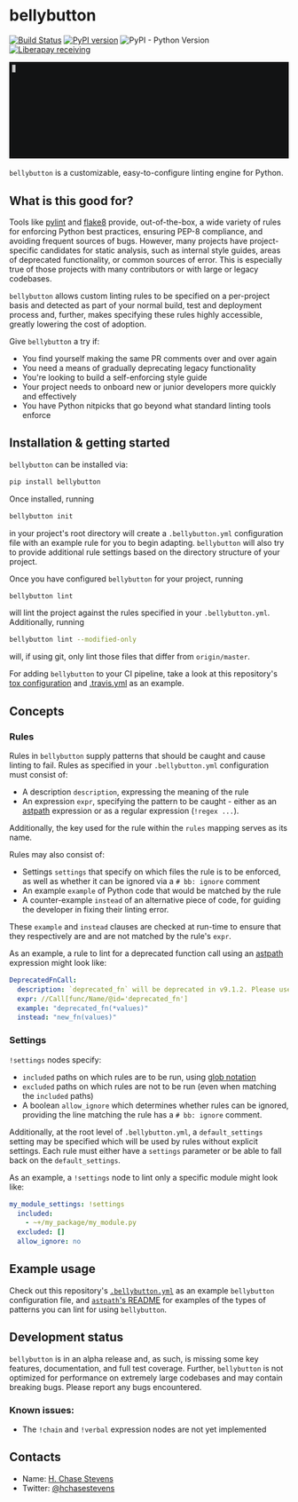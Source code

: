 # bellybutton

[![Build Status](https://travis-ci.org/hchasestevens/bellybutton.svg?branch=master)](https://travis-ci.org/hchasestevens/bellybutton) [![PyPI version](https://badge.fury.io/py/bellybutton.svg)](https://badge.fury.io/py/bellybutton) ![PyPI - Python Version](https://img.shields.io/pypi/pyversions/bellybutton.svg) [![Liberapay receiving](https://img.shields.io/liberapay/receives/hchasestevens.svg)](https://liberapay.com/hchasestevens/)

<img src="demo.gif" width="642">

`bellybutton` is a customizable, easy-to-configure linting engine for Python. 

## What is this good for?

Tools like [pylint](https://www.pylint.org/) and [flake8](http://flake8.pycqa.org/en/latest/#) provide, 
out-of-the-box, a wide variety of rules for enforcing Python best practices, ensuring PEP-8 compliance, 
and avoiding frequent sources of bugs. However, many projects have project-specific candidates for 
static analysis, such as internal style guides, areas of deprecated functionality, or common sources 
of error. This is especially true of those projects with many contributors or with large or legacy 
codebases.

`bellybutton` allows custom linting rules to be specified on a per-project basis and detected as part of
your normal build, test and deployment process and, further, makes specifying these rules highly 
accessible, greatly lowering the cost of adoption.

Give `bellybutton` a try if:
* You find yourself making the same PR comments over and over again
* You need a means of gradually deprecating legacy functionality
* You're looking to build a self-enforcing style guide
* Your project needs to onboard new or junior developers more quickly and effectively
* You have Python nitpicks that go beyond what standard linting tools enforce

## Installation & getting started 

`bellybutton` can be installed via:
```bash
pip install bellybutton
```

Once installed, running
```bash
bellybutton init
```
in your project's root directory will create a `.bellybutton.yml` configuration file with an example 
rule for you to begin adapting. `bellybutton` will also try to provide additional rule settings based
on the directory structure of your project.

Once you have configured `bellybutton` for your project, running 
```bash
bellybutton lint
```
will lint the project against the rules specified in your `.bellybutton.yml`. Additionally, running
```bash
bellybutton lint --modified-only
```
will, if using git, only lint those files that differ from `origin/master`.

For adding `bellybutton` to your CI pipeline, take a look at this repository's [tox configuration](tox.ini)
and [.travis.yml](.travis.yml) as an example.

## Concepts

### Rules

Rules in `bellybutton` supply patterns that should be caught and cause linting to fail. Rules as specified
in your `.bellybutton.yml` configuration must consist of:
* A description `description`, expressing the meaning of the rule
* An expression `expr`, specifying the pattern to be caught - either as an 
[astpath](https://github.com/hchasestevens/astpath) expression or as a regular expression (`!regex ...`).

Additionally, the key used for the rule within the `rules` mapping serves as its name.

Rules may also consist of:
* Settings `settings` that specify on which files the rule is to be enforced, as well as whether it can be
ignored via a `# bb: ignore` comment
* An example `example` of Python code that would be matched by the rule
* A counter-example `instead` of an alternative piece of code, for guiding the developer in fixing their
linting error.

These `example` and `instead` clauses are checked at run-time to ensure that they respectively are and are not
matched by the rule's `expr`.

As an example, a rule to lint for a deprecated function call using an [astpath](https://github.com/hchasestevens/astpath) expression might look like:
```yaml
DeprecatedFnCall:
  description: `deprecated_fn` will be deprecated in v9.1.2. Please use `new_fn` instead.
  expr: //Call[func/Name/@id='deprecated_fn']
  example: "deprecated_fn(*values)"
  instead: "new_fn(values)"
```

### Settings

`!settings` nodes specify:
* `included` paths on which rules are to be run, using [glob notation](https://docs.python.org/3.6/library/glob.html)
* `excluded` paths on which rules are not to be run (even when matching the `included` paths)
* A boolean `allow_ignore` which determines whether rules can be ignored, providing the line matching the
rule has a `# bb: ignore` comment.

Additionally, at the root level of `.bellybutton.yml`, a `default_settings` setting may be specified which
will be used by rules without explicit settings. Each rule must either have a `settings` parameter or be
able to fall back on the `default_settings`.

As an example, a `!settings` node to lint only a specific module might look like:
```yaml
my_module_settings: !settings
  included:
    - ~+/my_package/my_module.py
  excluded: []
  allow_ignore: no
```

## Example usage

Check out this repository's [`.bellybutton.yml`](.bellybutton.yml) as an example `bellybutton` configuration file, 
and [`astpath`'s README](https://github.com/hchasestevens/astpath/blob/master/README.md) for examples of the types 
of patterns you can lint for using `bellybutton`.

## Development status

`bellybutton` is in an alpha release and, as such, is missing some key features, documentation, 
and full test coverage. Further, `bellybutton` is not optimized for performance on extremely large 
codebases and may contain breaking bugs. Please report any bugs encountered.

### Known issues:
* The `!chain` and `!verbal` expression nodes are not yet implemented

## Contacts

* Name: [H. Chase Stevens](http://www.chasestevens.com)
* Twitter: [@hchasestevens](https://twitter.com/hchasestevens)
